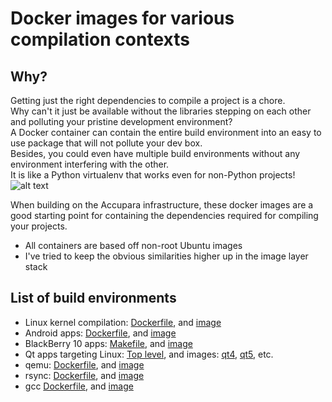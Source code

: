 # Docker images for various compilation contexts

## Why?
Getting just the right dependencies to compile a project is a chore.   
Why can't it just be available without the libraries stepping on each other and polluting your pristine development environment?   
A Docker container can contain the entire build environment into an easy to use package that will not pollute your dev box.  
Besides, you could even have multiple build environments without any environment interfering with the other.   
It is like a Python virtualenv that works even for non-Python projects!   
![alt text][pacha_justright]

[pacha_justright]: https://i.imgflip.com/1ecipw.jpg

When building on the Accupara infrastructure, these docker images are a good starting point for containing the dependencies required for compiling your projects.

- All containers are based off non-root Ubuntu images
- I've tried to keep the obvious similarities higher up in the image layer stack

## List of build environments
- Linux kernel compilation: [Dockerfile](https://github.com/accupara/docker-images/blob/master/linuxkernel/Dockerfile), and [image](https://hub.docker.com/r/accupara/lkbuild/)
- Android apps: [Dockerfile](https://github.com/accupara/docker-images/blob/master/mobile/android/Dockerfile), and [image](https://hub.docker.com/r/accupara/android/)
- BlackBerry 10 apps: [Makefile](https://github.com/accupara/docker-images/blob/master/mobile/bb10/ndk/Makefile), and [image](https://hub.docker.com/r/accupara/bbndk/)
- Qt apps targeting Linux: [Top level](https://github.com/accupara/docker-images/tree/master/qt), and images: [qt4](https://hub.docker.com/r/accupara/qt4/), [qt5](https://hub.docker.com/r/accupara/qt5/), etc.
- qemu: [Dockerfile](https://github.com/accupara/docker-images/blob/master/qemu/Dockerfile), and [image](https://hub.docker.com/r/accupara/qemu/)
- rsync: [Dockerfile](https://github.com/accupara/docker-images/blob/master/rsync/Dockerfile), and [image](https://hub.docker.com/r/accupara/rsync/)
- gcc [Dockerfile](https://github.com/accupara/docker-images/blob/master/gcc/Dockerfile), and [image](https://hub.docker.com/r/accupara/gcc/)
